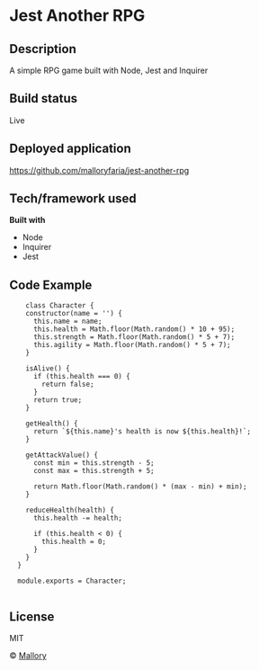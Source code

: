 # Jest Another RPG

## Description 
A simple RPG game built with Node, Jest and Inquirer
## Build status

Live

## Deployed application
https://github.com/malloryfaria/jest-another-rpg
 

## Tech/framework used

<b>Built with</b>
- Node
- Inquirer
- Jest


## Code Example

```
    class Character {
    constructor(name = '') {
      this.name = name;
      this.health = Math.floor(Math.random() * 10 + 95);
      this.strength = Math.floor(Math.random() * 5 + 7);
      this.agility = Math.floor(Math.random() * 5 + 7);
    }
  
    isAlive() {
      if (this.health === 0) {
        return false;
      }
      return true;
    }
  
    getHealth() {
      return `${this.name}'s health is now ${this.health}!`;
    }
  
    getAttackValue() {
      const min = this.strength - 5;
      const max = this.strength + 5;
  
      return Math.floor(Math.random() * (max - min) + min);
    }
  
    reduceHealth(health) {
      this.health -= health;
  
      if (this.health < 0) {
        this.health = 0;
      }
    }
  }
  
  module.exports = Character;
  

```


## License
MIT

© [Mallory](https://github.com/malloryfaria)


